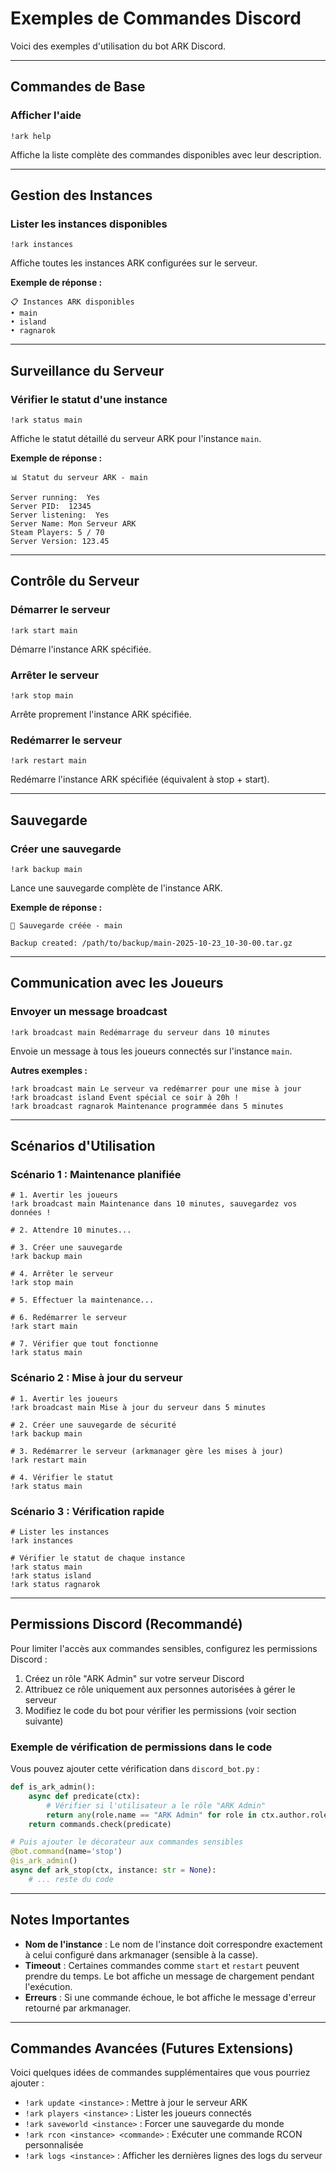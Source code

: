 # Exemples de Commandes Discord

Voici des exemples d'utilisation du bot ARK Discord.

---

## Commandes de Base

### Afficher l'aide

```
!ark help
```

Affiche la liste complète des commandes disponibles avec leur description.

---

## Gestion des Instances

### Lister les instances disponibles

```
!ark instances
```

Affiche toutes les instances ARK configurées sur le serveur.

**Exemple de réponse :**
```
📋 Instances ARK disponibles
• main
• island
• ragnarok
```

---

## Surveillance du Serveur

### Vérifier le statut d'une instance

```
!ark status main
```

Affiche le statut détaillé du serveur ARK pour l'instance `main`.

**Exemple de réponse :**
```
📊 Statut du serveur ARK - main

Server running:  Yes
Server PID:  12345
Server listening:  Yes
Server Name: Mon Serveur ARK
Steam Players: 5 / 70
Server Version: 123.45
```

---

## Contrôle du Serveur

### Démarrer le serveur

```
!ark start main
```

Démarre l'instance ARK spécifiée.

### Arrêter le serveur

```
!ark stop main
```

Arrête proprement l'instance ARK spécifiée.

### Redémarrer le serveur

```
!ark restart main
```

Redémarre l'instance ARK spécifiée (équivalent à stop + start).

---

## Sauvegarde

### Créer une sauvegarde

```
!ark backup main
```

Lance une sauvegarde complète de l'instance ARK.

**Exemple de réponse :**
```
💾 Sauvegarde créée - main

Backup created: /path/to/backup/main-2025-10-23_10-30-00.tar.gz
```

---

## Communication avec les Joueurs

### Envoyer un message broadcast

```
!ark broadcast main Redémarrage du serveur dans 10 minutes
```

Envoie un message à tous les joueurs connectés sur l'instance `main`.

**Autres exemples :**

```
!ark broadcast main Le serveur va redémarrer pour une mise à jour
!ark broadcast island Event spécial ce soir à 20h !
!ark broadcast ragnarok Maintenance programmée dans 5 minutes
```

---

## Scénarios d'Utilisation

### Scénario 1 : Maintenance planifiée

```
# 1. Avertir les joueurs
!ark broadcast main Maintenance dans 10 minutes, sauvegardez vos données !

# 2. Attendre 10 minutes...

# 3. Créer une sauvegarde
!ark backup main

# 4. Arrêter le serveur
!ark stop main

# 5. Effectuer la maintenance...

# 6. Redémarrer le serveur
!ark start main

# 7. Vérifier que tout fonctionne
!ark status main
```

### Scénario 2 : Mise à jour du serveur

```
# 1. Avertir les joueurs
!ark broadcast main Mise à jour du serveur dans 5 minutes

# 2. Créer une sauvegarde de sécurité
!ark backup main

# 3. Redémarrer le serveur (arkmanager gère les mises à jour)
!ark restart main

# 4. Vérifier le statut
!ark status main
```

### Scénario 3 : Vérification rapide

```
# Lister les instances
!ark instances

# Vérifier le statut de chaque instance
!ark status main
!ark status island
!ark status ragnarok
```

---

## Permissions Discord (Recommandé)

Pour limiter l'accès aux commandes sensibles, configurez les permissions Discord :

1.  Créez un rôle "ARK Admin" sur votre serveur Discord
2.  Attribuez ce rôle uniquement aux personnes autorisées à gérer le serveur
3.  Modifiez le code du bot pour vérifier les permissions (voir section suivante)

### Exemple de vérification de permissions dans le code

Vous pouvez ajouter cette vérification dans `discord_bot.py` :

```python
def is_ark_admin():
    async def predicate(ctx):
        # Vérifier si l'utilisateur a le rôle "ARK Admin"
        return any(role.name == "ARK Admin" for role in ctx.author.roles)
    return commands.check(predicate)

# Puis ajouter le décorateur aux commandes sensibles
@bot.command(name='stop')
@is_ark_admin()
async def ark_stop(ctx, instance: str = None):
    # ... reste du code
```

---

## Notes Importantes

-   **Nom de l'instance** : Le nom de l'instance doit correspondre exactement à celui configuré dans arkmanager (sensible à la casse).
-   **Timeout** : Certaines commandes comme `start` et `restart` peuvent prendre du temps. Le bot affiche un message de chargement pendant l'exécution.
-   **Erreurs** : Si une commande échoue, le bot affiche le message d'erreur retourné par arkmanager.

---

## Commandes Avancées (Futures Extensions)

Voici quelques idées de commandes supplémentaires que vous pourriez ajouter :

-   `!ark update <instance>` : Mettre à jour le serveur ARK
-   `!ark players <instance>` : Lister les joueurs connectés
-   `!ark saveworld <instance>` : Forcer une sauvegarde du monde
-   `!ark rcon <instance> <commande>` : Exécuter une commande RCON personnalisée
-   `!ark logs <instance>` : Afficher les dernières lignes des logs du serveur

